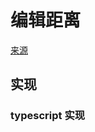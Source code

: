 # 编辑距离
[来源](https://leetcode.cn/problems/edit-distance/)

## 实现

### typescript 实现
```typescript

```
